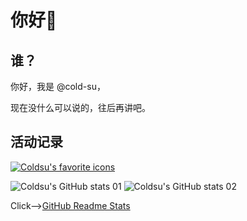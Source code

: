 # 你好👋

## 谁？

你好，我是 @cold-su，

现在没什么可以说的，往后再讲吧。

## 活动记录

[![Coldsu's favorite icons](https://skillicons.dev/icons?i=windows,powershell,rust,md,sublime,notion,github,git)](https://skillicons.dev)

![Coldsu's GitHub stats 01](https://github-readme-stats.vercel.app/api?username=cold-su&show_icons=true&hide=stars)
![Coldsu's GitHub stats 02](https://github-readme-stats.vercel.app/api/top-langs?username=cold-su&show_icons=true&layout=compact)

Click-->[GitHub Readme Stats](https://github.com/anuraghazra/github-readme-stats)
